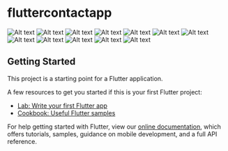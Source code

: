 # fluttercontactapp



  
![Alt text](https://github.com/ertcs/flutter_contact_app/blob/master/screenshot/1000.PNG)
![Alt text](https://github.com/ertcs/flutter_contact_app/blob/master/screenshot/1001.PNG)
![Alt text](https://github.com/ertcs/flutter_contact_app/blob/master/screenshot/1002.PNG)
![Alt text](https://github.com/ertcs/flutter_contact_app/blob/master/screenshot/1003.PNG)
![Alt text](https://github.com/ertcs/flutter_contact_app/blob/master/screenshot/1004.PNG)
![Alt text](https://github.com/ertcs/flutter_contact_app/blob/master/screenshot/1005.PNG)
![Alt text](https://github.com/ertcs/flutter_contact_app/blob/master/screenshot/1006.PNG)
![Alt text](https://github.com/ertcs/flutter_contact_app/blob/master/screenshot/1007.PNG)
![Alt text](https://github.com/ertcs/flutter_contact_app/blob/master/screenshot/1008.PNG)
![Alt text](https://github.com/ertcs/flutter_contact_app/blob/master/screenshot/1009.PNG)
![Alt text](https://github.com/ertcs/flutter_contact_app/blob/master/screenshot/1010.PNG)
![Alt text](https://github.com/ertcs/flutter_contact_app/blob/master/screenshot/1011.PNG)


## Getting Started

This project is a starting point for a Flutter application.

A few resources to get you started if this is your first Flutter project:

- [Lab: Write your first Flutter app](https://flutter.dev/docs/get-started/codelab)
- [Cookbook: Useful Flutter samples](https://flutter.dev/docs/cookbook)

For help getting started with Flutter, view our
[online documentation](https://flutter.dev/docs), which offers tutorials,
samples, guidance on mobile development, and a full API reference.
